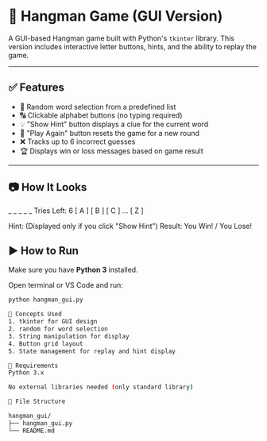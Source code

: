 # 🧩 Hangman Game (GUI Version)

A GUI-based Hangman game built with Python's `tkinter` library. This version includes interactive letter buttons, hints, and the ability to replay the game.

---

## ✅ Features

- 🎲 Random word selection from a predefined list
- 🔠 Clickable alphabet buttons (no typing required)
- 💡 "Show Hint" button displays a clue for the current word
- 🔁 "Play Again" button resets the game for a new round
- ❌ Tracks up to 6 incorrect guesses
- 🏆 Displays win or loss messages based on game result

---

## 📷 How It Looks
_ _ _ _ _ Tries Left: 6
[ A ] [ B ] [ C ] ... [ Z ]

Hint: (Displayed only if you click "Show Hint")
Result: You Win! / You Lose!


## ▶️ How to Run

Make sure you have **Python 3** installed.

Open terminal or VS Code and run:

```bash
python hangman_gui.py

🧠 Concepts Used
1. tkinter for GUI design
2. random for word selection
3. String manipulation for display
4. Button grid layout
5. State management for replay and hint display

🧾 Requirements
Python 3.x

No external libraries needed (only standard library)

📂 File Structure

hangman_gui/
├── hangman_gui.py
└── README.md









